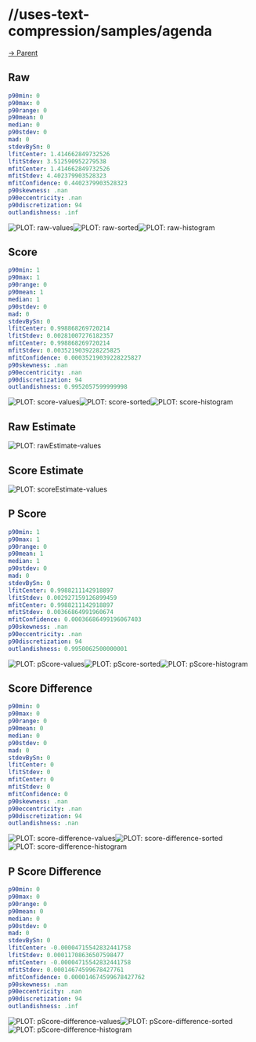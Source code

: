 
# //uses-text-compression/samples/agenda

[→ Parent](../..)


## Raw


```yaml
p90min: 0
p90max: 0
p90range: 0
p90mean: 0
median: 0
p90stdev: 0
mad: 0
stdevBySn: 0
lfitCenter: 1.414662849732526
lfitStdev: 3.512590952279538
mfitCenter: 1.414662849732526
mfitStdev: 4.402379903528323
mfitConfidence: 0.4402379903528323
p90skewness: .nan
p90eccentricity: .nan
p90discretization: 94
outlandishness: .inf

```

![PLOT: raw-values](./raw/values.svg)![PLOT: raw-sorted](./raw/sorted.svg)![PLOT: raw-histogram](./raw/histogram.svg)
## Score


```yaml
p90min: 1
p90max: 1
p90range: 0
p90mean: 1
median: 1
p90stdev: 0
mad: 0
stdevBySn: 0
lfitCenter: 0.998868269720214
lfitStdev: 0.00281007276182357
mfitCenter: 0.998868269720214
mfitStdev: 0.0035219039228225825
mfitConfidence: 0.00035219039228225827
p90skewness: .nan
p90eccentricity: .nan
p90discretization: 94
outlandishness: 0.9952057599999998

```

![PLOT: score-values](./score/values.svg)![PLOT: score-sorted](./score/sorted.svg)![PLOT: score-histogram](./score/histogram.svg)
## Raw Estimate

![PLOT: rawEstimate-values](./rawEstimate/values.svg)
## Score Estimate

![PLOT: scoreEstimate-values](./scoreEstimate/values.svg)
## P Score


```yaml
p90min: 1
p90max: 1
p90range: 0
p90mean: 1
median: 1
p90stdev: 0
mad: 0
stdevBySn: 0
lfitCenter: 0.9988211142918897
lfitStdev: 0.002927159126899459
mfitCenter: 0.9988211142918897
mfitStdev: 0.00366864991960674
mfitConfidence: 0.00036686499196067403
p90skewness: .nan
p90eccentricity: .nan
p90discretization: 94
outlandishness: 0.9950062500000001

```

![PLOT: pScore-values](./pScore/values.svg)![PLOT: pScore-sorted](./pScore/sorted.svg)![PLOT: pScore-histogram](./pScore/histogram.svg)
## Score Difference


```yaml
p90min: 0
p90max: 0
p90range: 0
p90mean: 0
median: 0
p90stdev: 0
mad: 0
stdevBySn: 0
lfitCenter: 0
lfitStdev: 0
mfitCenter: 0
mfitStdev: 0
mfitConfidence: 0
p90skewness: .nan
p90eccentricity: .nan
p90discretization: 94
outlandishness: .nan

```

![PLOT: score-difference-values](./score-difference/values.svg)![PLOT: score-difference-sorted](./score-difference/sorted.svg)![PLOT: score-difference-histogram](./score-difference/histogram.svg)
## P Score Difference


```yaml
p90min: 0
p90max: 0
p90range: 0
p90mean: 0
median: 0
p90stdev: 0
mad: 0
stdevBySn: 0
lfitCenter: -0.00004715542832441758
lfitStdev: 0.00011708636507598477
mfitCenter: -0.00004715542832441758
mfitStdev: 0.00014674599678427761
mfitConfidence: 0.000014674599678427762
p90skewness: .nan
p90eccentricity: .nan
p90discretization: 94
outlandishness: .inf

```

![PLOT: pScore-difference-values](./pScore-difference/values.svg)![PLOT: pScore-difference-sorted](./pScore-difference/sorted.svg)![PLOT: pScore-difference-histogram](./pScore-difference/histogram.svg)